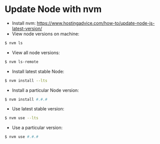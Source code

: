 # Update Node with nvm

+ Install nvm: https://www.hostingadvice.com/how-to/update-node-js-latest-version/
+ View node versions on machine: 

```bash
$ nvm ls
```

+ View all node versions: 

```bash
$ nvm ls-remote
```

+ Install latest stable Node: 

```bash
$ nvm install --lts
```

+ Install a particular Node version:

```bash
$ nvm install #.#.#
```

+ Use latest stable version:

```bash
$ nvm use --lts
```

+ Use a particular version: 

```bash
$ nvm use #.#.#
```

